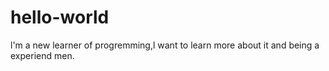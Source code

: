 # hello-world
l'm a new learner of progremming,l want to learn more about it and being a experiend men.
